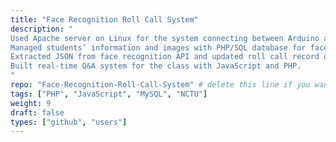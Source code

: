 ```yaml
---
title: "Face Recognition Roll Call System"
description: "
Used Apache server on Linux for the system connecting between Arduino and smartphone/tablet.<br>
Managed students’ information and images with PHP/SQL database for face recognition.<br>
Extracted JSON from face recognition API and updated roll call record on teachers’ smartphone/tablet with PHP.<br>
Built real-time Q&A system for the class with JavaScript and PHP.
"
repo: "Face-Recognition-Roll-Call-System" # delete this line if you want blog-like posts for projects
tags: ["PHP", "JavaScript", "MySQL", "NCTU"]
weight: 9
draft: false
types: ["github", "users"]
---
```

